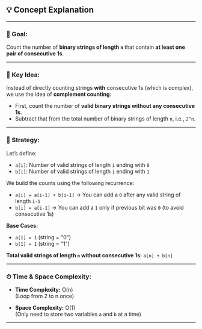 ## 💡 Concept Explanation

---

### 🔑 Goal:

Count the number of **binary strings of length `n`** that contain **at least one pair of consecutive 1s**.

---

### 🧠 Key Idea:

Instead of directly counting strings **with** consecutive 1s (which is complex), we use the idea of **complement counting**:

- First, count the number of **valid binary strings without any consecutive 1s**.
- Subtract that from the total number of binary strings of length `n`, i.e., `2^n`.

---

### 📐 Strategy:

Let’s define:
- `a[i]`: Number of valid strings of length `i` ending with `0`
- `b[i]`: Number of valid strings of length `i` ending with `1`

We build the counts using the following recurrence:

- `a[i] = a[i-1] + b[i-1]` → You can add a `0` after any valid string of length `i-1`
- `b[i] = a[i-1]` → You can add a `1` only if previous bit was `0` (to avoid consecutive 1s)

**Base Cases:**
- `a[1] = 1` (string = "0")
- `b[1] = 1` (string = "1")

**Total valid strings of length `n` without consecutive 1s:** `a[n] + b[n]`

---

### ⏱ Time & Space Complexity:

- **Time Complexity:** O(n)  
  (Loop from 2 to n once)
  
- **Space Complexity:** O(1)  
  (Only need to store two variables `a` and `b` at a time)

---